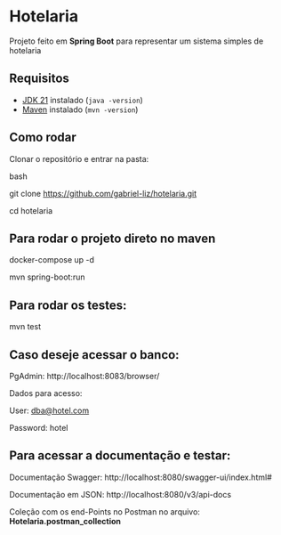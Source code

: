 # Hotelaria

Projeto feito em **Spring Boot** para representar um sistema simples de hotelaria

## Requisitos

- [JDK 21](https://adoptium.net/) instalado (`java -version`)
- [Maven](https://maven.apache.org/) instalado (`mvn -version`)

## Como rodar

Clonar o repositório e entrar na pasta:

bash

git clone https://github.com/gabriel-liz/hotelaria.git

cd hotelaria

## Para rodar o projeto direto no maven

docker-compose up -d

mvn spring-boot:run

## Para rodar os testes:

mvn test

## Caso deseje acessar o banco:

PgAdmin: http://localhost:8083/browser/

Dados para acesso:

User: dba@hotel.com

Password: hotel

## Para acessar a documentação e testar:

Documentação Swagger: http://localhost:8080/swagger-ui/index.html#

Documentação em JSON: http://localhost:8080/v3/api-docs

Coleção com os end-Points no Postman no arquivo: **Hotelaria.postman_collection**
